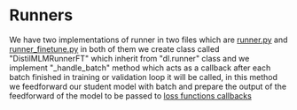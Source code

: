 # Runners
We have two implementations of runner in two files which are [runner.py](https://github.com/ibrahim-elsawy/dstilPegasus/blob/main/src/runners/runners.py) and [runner_finetune.py](https://github.com/ibrahim-elsawy/dstilPegasus/blob/main/src/runners/runner_finetune.py) in both of them we create class called 
"DistilMLMRunnerFT" which inherit from "dl.runner" class and we implement "_handle_batch" method which acts as a callback after each batch finished in training or validation loop it will be called, in this method we feedforward our student model with batch and prepare the output of the feedforward of the model to be passed to [loss functions callbacks](https://github.com/ibrahim-elsawy/dstilPegasus/tree/main/src/callbacks) 
 
